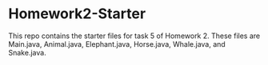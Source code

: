 # Homework2-Starter

This repo contains the starter files for task 5 of Homework 2. These files are Main.java, Animal.java, Elephant.java, Horse.java, Whale.java, and Snake.java.
